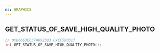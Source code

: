 ```yaml
---
ns: GRAPHICS
---
```

## GET_STATUS_OF_SAVE_HIGH_QUALITY_PHOTO

```c
// 0xD6663EC374092383 0xEC5D0317
int GET_STATUS_OF_SAVE_HIGH_QUALITY_PHOTO();
```

